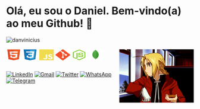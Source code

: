 # Olá, eu sou o Daniel. Bem-vindo(a) ao meu Github! 💛 

<div>
  <img height="180em" src="https://github-readme-stats.vercel.app/api/top-langs?username=danvinicius&show_icons=true&locale=en&layout=compact&theme=dark" alt="danvinicius" />
  
</div>
  
  <div style="display: inline_block"><br>
    <img align="center" alt="HTML5" title="HTML5" height="30" width="40" src="https://raw.githubusercontent.com/devicons/devicon/master/icons/html5/html5-original.svg">
    <img align="center" alt="CSS3" title="CSS3" height="30" width="40" src="https://raw.githubusercontent.com/devicons/devicon/master/icons/css3/css3-original.svg">
    <img align="center" alt="JS" title="JS" height="30" width="40" src="https://raw.githubusercontent.com/devicons/devicon/master/icons/javascript/javascript-plain.svg">
    <img align="center" alt="Git" title="Git" height="30" width="40" src="https://raw.githubusercontent.com/devicons/devicon/master/icons/git/git-original.svg">
    <img align="center" alt="NodeJS" title="NodeJS" height="30" width="40" src="https://raw.githubusercontent.com/devicons/devicon/master/icons/nodejs/nodejs-original.svg">
    <img align="center" alt="MongoDB" title="MongoDB" height="30" width="40" src="https://raw.githubusercontent.com/devicons/devicon/master/icons/mongodb/mongodb-original.svg">
  <img src='edward.gif' alt='Edward Elric' title='Edward Elric' width='200' align='right'>
</div>

## 
<div>
    <a href="https://www.linkedin.com/in/daniel-vinicius-19a41b122/"><img src="https://img.shields.io/badge/LinkedIn-0077B5?style=for-the-badge&logo=linkedin&logoColor=white" alt="LinkedIn" title="LinkedIn"/></a>
    <a href="mailto:viniccius774@gmail.com"><img src="https://img.shields.io/badge/Gmail-D14836?style=for-the-badge&logo=gmail&logoColor=white" alt="Gmail" title="Gmail"/></a>
    <a href="https://twitter.com/dnruby"><img src="https://img.shields.io/badge/Twitter-1DA1F2?style=for-the-badge&logo=twitter&logoColor=white" alt="Twitter" title="Twitter"/></a>
    <a href="https://api.whatsapp.com/send?phone=554898191403"><img src="https://img.shields.io/badge/WhatsApp-25D366?style=for-the-badge&logo=whatsapp&logoColor=white" alt="WhatsApp" title="WhatsApp"/></a>
    <a href="https://t.me/rubydn"><img src="https://img.shields.io/badge/Telegram-2CA5E0?style=for-the-badge&logo=telegram&logoColor=white" alt="Telegram" title="Telegram"/></a>
</div>

